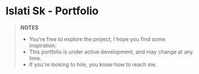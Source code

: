 # Islati Sk - Portfolio

> **NOTES**
> - You're free to explore the project, I hope you find some inspiration.
> - This portfolio is under active development, and may change at any time.
> - If you're looking to hire, you know how to reach me.

